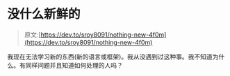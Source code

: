 # 没什么新鲜的

> 原文:[https://dev.to/sroy8091/nothing-new-4f0m](https://dev.to/sroy8091/nothing-new-4f0m)

我现在无法学习新的东西(新的语言或框架)。我从没遇到过这种事。我不知道为什么。有同样问题并且知道如何处理的人吗？